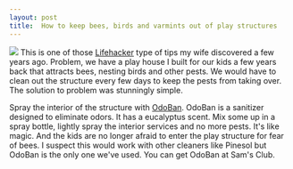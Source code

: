 ```yaml
---
layout: post
title:  How to keep bees, birds and varmints out of play structures
---
```

![](http://www.odoban.com/NewproductPictures/retail/medium/OdoBan_Gallon_Odor_Eliminator.jpg) This is one of those [Lifehacker](http://lifehacker.com) type of tips my wife discovered a few years ago. Problem, we have a play house I built for our kids a few years back that attracts bees, nesting birds and other pests. We would have to clean out the structure every few days to keep the pests from taking over. The solution to problem was stunningly simple.

Spray the interior of the structure with [OdoBan](http://www.odoban.com/OdoBanRetail/OdoBan_Odor_Eliminator.html). OdoBan is a sanitizer designed to eliminate odors. It has a eucalyptus scent. Mix some up in a spray bottle, lightly spray the interior services and no more pests. It's like magic. And the kids are no longer afraid to enter the play structure for fear of bees. I suspect this would work with other cleaners like Pinesol but OdoBan is the only one we've used. You can get OdoBan at Sam's Club.
